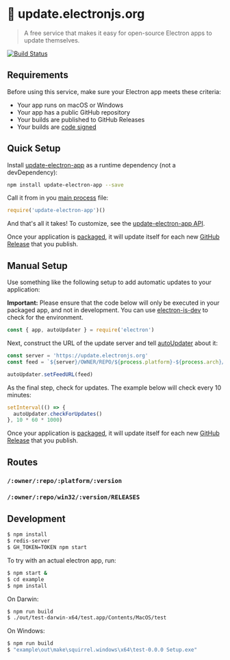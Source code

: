 # 📡 update.electronjs.org

> A free service that makes it easy for open-source Electron apps to update themselves.

[![Build Status](https://travis-ci.org/electron/update.electronjs.org.svg?branch=master)](https://travis-ci.org/electron/update.electronjs.org)

## Requirements

Before using this service, make sure your Electron app meets these criteria:

- Your app runs on macOS or Windows
- Your app has a public GitHub repository
- Your builds are published to GitHub Releases
- Your builds are [code signed]

## Quick Setup

Install [update-electron-app] as a runtime dependency (not a devDependency):

```sh
npm install update-electron-app --save
```

Call it from in you [main process] file:

```js
require('update-electron-app')()
```

And that's all it takes! To customize, see the [update-electron-app API].

Once your application is [packaged](https://electronjs.org/docs/tutorial/application-distribution),
it will update itself for each new
[GitHub Release](https://help.github.com/articles/creating-releases/) that you
publish.

## Manual Setup

Use something like the following setup to add automatic updates to your application:

**Important:** Please ensure that the code below will only be executed in
your packaged app, and not in development. You can use
[electron-is-dev](https://github.com/sindresorhus/electron-is-dev) to check for
the environment.

```javascript
const { app, autoUpdater } = require('electron')
```

Next, construct the URL of the update server and tell
[autoUpdater](https://electronjs.org/docs/api/auto-updater) about it:

```javascript
const server = 'https://update.electronjs.org'
const feed = `${server}/OWNER/REPO/${process.platform}-${process.arch}/${app.getVersion()}`

autoUpdater.setFeedURL(feed)
```

As the final step, check for updates. The example below will check every 10
minutes:

```javascript
setInterval(() => {
  autoUpdater.checkForUpdates()
}, 10 * 60 * 1000)
```

Once your application is [packaged](https://electronjs.org/docs/tutorial/application-distribution),
it will update itself for each new
[GitHub Release](https://help.github.com/articles/creating-releases/) that you
publish.

## Routes

### `/:owner/:repo/:platform/:version`
### `/:owner/:repo/win32/:version/RELEASES`

## Development

```bash
$ npm install
$ redis-server
$ GH_TOKEN=TOKEN npm start
```

To try with an actual electron app, run:

```bash
$ npm start &
$ cd example
$ npm install
```

On Darwin:

```bash
$ npm run build
$ ./out/test-darwin-x64/test.app/Contents/MacOS/test
```

On Windows:

```bash
$ npm run build
$ "example\out\make\squirrel.windows\x64\test-0.0.0 Setup.exe"
```

[update-electron-app API]: https://github.com/electron/update-electron-app#api
[update-electron-app]: https://github.com/electron/update-electron-app
[main process]: https://electronjs.org/docs/glossary#main-process
[code signed]: https://github.com/electron/electron/blob/master/docs/tutorial/code-signing.md
